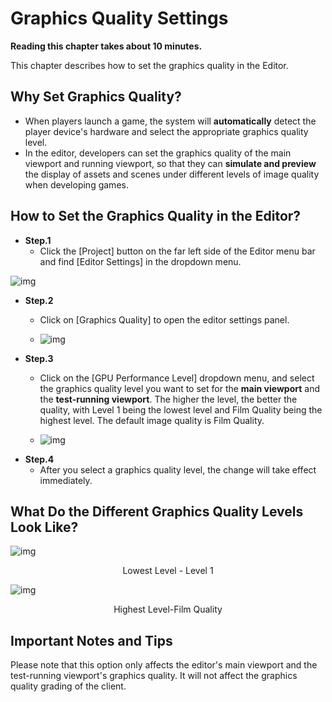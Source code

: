 # Graphics Quality Settings

**Reading this chapter takes about 10 minutes.**

This chapter describes how to set the graphics quality in the Editor.

## Why Set Graphics Quality?

- When players launch a game, the system will **automatically** detect the player device's hardware and select the appropriate graphics quality level.
- In the editor, developers can set the graphics quality of the main viewport and running viewport, so that they can **simulate and preview** the display of assets and scenes under different levels of image quality when developing games.

## How to Set the Graphics Quality in the Editor?

- **Step.1**
  -  Click the [Project] button on the far left side of the Editor menu bar and find [Editor Settings] in the dropdown menu.

![img](https://arkimg-qn.ark.online/1701055788721-5.png)

- **Step.2**
  -  Click on [Graphics Quality] to open the editor settings panel. 

  -  ![img](https://arkimg-qn.ark.online/1701055788720-1.png)
- **Step.3**
  -  Click on the [GPU Performance Level] dropdown menu, and select the graphics quality level you want to set for the **main viewport** and the **test-running viewport**. The higher the level, the better the quality, with Level 1 being the lowest level and Film Quality being the highest level. The default image quality is Film Quality. 

  -  ![img](https://arkimg-qn.ark.online/1701055788721-2.png)
- **Step.4**
  -  After you select a graphics quality level, the change will take effect immediately.

## What Do the Different Graphics Quality Levels Look Like?

![img](https://arkimg-qn.ark.online/1701055788721-3.png)

<center>Lowest Level - Level 1</center>

![img](https://arkimg-qn.ark.online/1701055788721-4.png)

<center>Highest Level-Film Quality</center>

## Important Notes and Tips

Please note that this option only affects the editor's main viewport and the test-running viewport's graphics quality. It will not affect the graphics quality grading of the client.